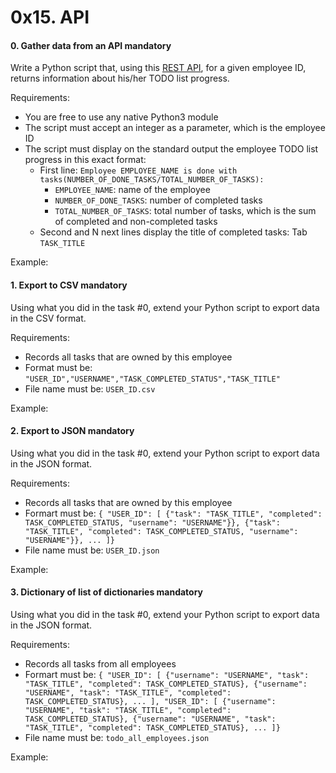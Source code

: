 <h1 class="gap">0x15. API</h1>


<h4 class="task">
    0. Gather data from an API
      <span class="alert alert-warning mandatory-optional">
        mandatory
      </span>
</h4><p>Write a Python script that, using this <a href="/rltoken/0Ltm_dXy-m4E9jchBrKLVA" target="_blank" title="REST API">REST API</a>, for a given employee ID, returns information about his/her TODO list progress.</p><p>Requirements:</p><ul>
<li>You are free to use any native Python3 module</li>
<li>The script must accept an integer as a parameter, which is the employee ID</li>
<li>The script must display on the standard output the employee TODO list progress in this exact format:

<ul>
<li>First line: <code>Employee EMPLOYEE_NAME is done with tasks(NUMBER_OF_DONE_TASKS/TOTAL_NUMBER_OF_TASKS):</code>
<ul>
<li><code>EMPLOYEE_NAME</code>: name of the employee</li>
<li><code>NUMBER_OF_DONE_TASKS</code>: number of completed tasks</li>
<li><code>TOTAL_NUMBER_OF_TASKS</code>: total number of tasks, which is the sum of completed and non-completed tasks</li>
</ul></li>
<li>Second and N next lines display the title of completed tasks: Tab <code>TASK_TITLE</code></li>
</ul></li>
</ul><p>Example:</p>


<h4 class="task">
    1. Export to CSV
      <span class="alert alert-warning mandatory-optional">
        mandatory
      </span>
</h4><p>Using what you did in the task #0, extend your Python script to export data in the CSV format.</p><p>Requirements:</p><ul>
<li>Records all tasks that are owned by this employee</li>
<li>Format must be: <code>"USER_ID","USERNAME","TASK_COMPLETED_STATUS","TASK_TITLE"</code></li>
<li>File name must be: <code>USER_ID.csv</code></li>
</ul><p>Example:</p>


<h4 class="task">
    2. Export to JSON
      <span class="alert alert-warning mandatory-optional">
        mandatory
      </span>
</h4><p>Using what you did in the task #0, extend your Python script to export data in the JSON format.</p><p>Requirements:</p><ul>
<li>Records all tasks that are owned by this employee</li>
<li>Formart must be: <code>{ "USER_ID": [ {"task": "TASK_TITLE", "completed": TASK_COMPLETED_STATUS, "username": "USERNAME"}}, {"task": "TASK_TITLE", "completed": TASK_COMPLETED_STATUS, "username": "USERNAME"}}, ... ]}</code></li>
<li>File name must be: <code>USER_ID.json</code></li>
</ul><p>Example:</p>


<h4 class="task">
    3. Dictionary of list of dictionaries
      <span class="alert alert-warning mandatory-optional">
        mandatory
      </span>
</h4><p>Using what you did in the task #0, extend your Python script to export data in the JSON format.</p><p>Requirements:</p><ul>
<li>Records all tasks from all employees</li>
<li>Formart must be: <code>{ "USER_ID": [ {"username": "USERNAME", "task": "TASK_TITLE", "completed": TASK_COMPLETED_STATUS}, {"username": "USERNAME", "task": "TASK_TITLE", "completed": TASK_COMPLETED_STATUS}, ... ], "USER_ID": [ {"username": "USERNAME", "task": "TASK_TITLE", "completed": TASK_COMPLETED_STATUS}, {"username": "USERNAME", "task": "TASK_TITLE", "completed": TASK_COMPLETED_STATUS}, ... ]}</code></li>
<li>File name must be: <code>todo_all_employees.json</code></li>
</ul><p>Example:</p>
